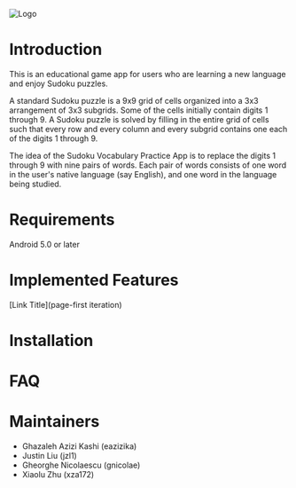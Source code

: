 
![Logo](/uploads/c6817788d720a76e544671f777b30551/Logo.png)

# Introduction
This is an educational game app for users who are learning a new language and enjoy Sudoku puzzles.

A standard Sudoku puzzle is a 9x9 grid of cells organized into a 3x3 arrangement of 3x3 subgrids. Some of the cells initially contain digits 1 through 9. A Sudoku puzzle is solved by filling in the entire grid of cells such that every row and every column and every subgrid contains one each of the digits 1 through 9.

The idea of the Sudoku Vocabulary Practice App is to replace the digits 1 through 9 with nine pairs of words. Each pair of words consists of one word in the user's native language (say English), and one word in the language being studied.

# Requirements
Android 5.0 or later


# Implemented Features
[Link Title](page-first iteration)

# Installation


# FAQ


# Maintainers
* Ghazaleh Azizi Kashi (eazizika)
* Justin Liu  (jzl1)
* Gheorghe Nicolaescu (gnicolae)
* Xiaolu Zhu (xza172)